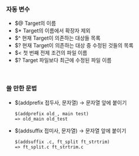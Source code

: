 ### 자동 변수

* $@ Target의 이름   
* $* Target의 이름에서 확장자 제외
* $^ 현재 Target이 의존하는 대상들 목록
* $? 현재 Target이 의존하는 대상 중 수정된 것들의 목록
* $< 첫 번째 전제 조건의 파일 이름
* $? Target 파일보다 최근에 수정된 파일 이름
  
</br>
  
### 쓸 만한 문법
  
* $(addprefix 접두사, 문자열) -> 문자열 앞에 붙이기
      
      
      $(addprefix old_, main test)
      => old_main old_test
      
  
* $(addsuffix 접미사, 문자열) -> 문자열 앞에 붙이기
    
      $(addsuffix .c, ft_split ft_strtrim) 
      => ft_split.c ft_strtrim.c
      
